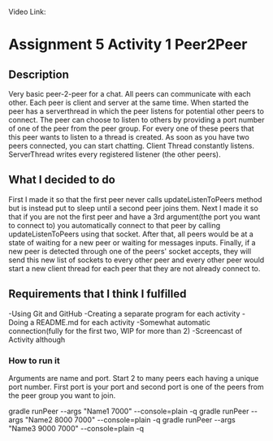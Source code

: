 Video Link:

# Assignment 5 Activity 1 Peer2Peer
## Description
Very basic peer-2-peer for a chat. All peers can communicate with each other.
Each peer is client and server at the same time.
When started the peer has a serverthread in which the peer listens for potential other peers to connect.
The peer can choose to listen to others by providing a port number of one of the peer from the peer group.
For every one of these peers that this peer wants to listen to a thread is created.
As soon as you have two peers connected, you can start chatting.
Client Thread constantly listens.
ServerThread writes every registered listener (the other peers).

## What I decided to do
First I made it so that the first peer never calls updateListenToPeers method but is instead
    put to sleep until a second peer joins them.
Next I made it so that if you are not the first peer and have a 3rd argument(the port you want
    to connect to) you automatically connect to that peer by calling updateListenToPeers using
    that socket.
After that, all peers would be at a state of waiting for a new peer or waiting for messages inputs.
Finally, if a new peer is detected through one of the peers' socket accepts, they will send this
    new list of sockets to every other peer and every other peer would start a new client thread
    for each peer that they are not already connect to.

## Requirements that I think I fulfilled
-Using Git and GitHub
-Creating a separate program for each activity
-Doing a README.md for each activity
-Somewhat automatic connection(fully for the first two, WIP for more than 2)
-Screencast of Activity although

### How to run it

Arguments are name and port. Start 2 to many peers each having a unique port number.
First port is your port and second port is one of the peers from the peer group you want to join.

gradle runPeer --args "Name1 7000" --console=plain -q
gradle runPeer --args "Name2 8000 7000" --console=plain -q
gradle runPeer --args "Name3 9000 7000" --console=plain -q
